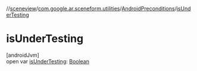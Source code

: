 //[sceneview](../../../index.md)/[com.google.ar.sceneform.utilities](../index.md)/[AndroidPreconditions](index.md)/[isUnderTesting](is-under-testing.md)

# isUnderTesting

[androidJvm]\
open var [isUnderTesting](is-under-testing.md): [Boolean](https://kotlinlang.org/api/latest/jvm/stdlib/kotlin/-boolean/index.html)
